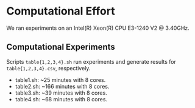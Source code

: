 # Computational Effort

We ran experiments on an Intel(R) Xeon(R) CPU E3-1240 V2 @ 3.40GHz.

## Computational Experiments

Scripts `table{1,2,3,4}.sh` run experiments and generate results for `table{1,2,3,4}.csv`, respectively.
* table1.sh: ~25 minutes with 8 cores.
* table2.sh: ~166 minutes with 8 cores.
* table3.sh: ~39 minutes with 8 cores.
* table4.sh: ~68 minutes with 8 cores.
